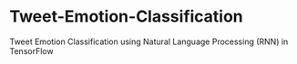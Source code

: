 # Tweet-Emotion-Classification
Tweet Emotion Classification using Natural Language Processing (RNN) in TensorFlow
